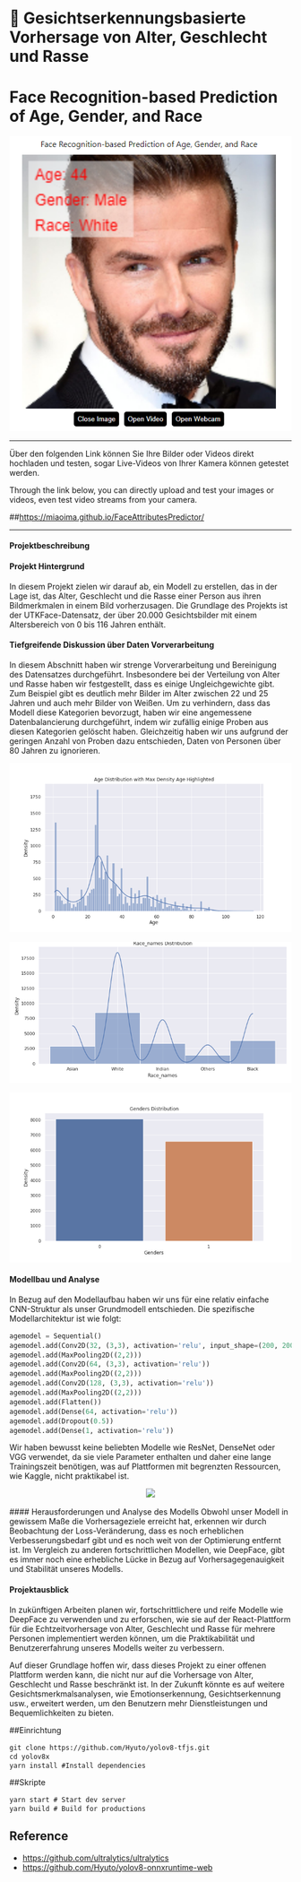 # 🤖 Gesichtserkennungsbasierte Vorhersage von Alter, Geschlecht und Rasse
# Face Recognition-based Prediction of Age, Gender, and Race

<p align="center">
  <img src="./sample.png" />
</p>


---

Über den folgenden Link können Sie Ihre Bilder oder Videos direkt hochladen und testen, sogar Live-Videos von Ihrer Kamera können getestet werden.

Through the link below, you can directly upload and test your images or videos, even test video streams from your camera.

##https://miaoima.github.io/FaceAttributesPredictor/

---


#### Projektbeschreibung

#### Projekt Hintergrund
In diesem Projekt zielen wir darauf ab, ein Modell zu erstellen, das in der Lage ist, das Alter, Geschlecht und die Rasse einer Person aus ihren Bildmerkmalen in einem Bild vorherzusagen. Die Grundlage des Projekts ist der UTKFace-Datensatz, der über 20.000 Gesichtsbilder mit einem Altersbereich von 0 bis 116 Jahren enthält.

#### Tiefgreifende Diskussion über Daten Vorverarbeitung
In diesem Abschnitt haben wir strenge Vorverarbeitung und Bereinigung des Datensatzes durchgeführt. Insbesondere bei der Verteilung von Alter und Rasse haben wir festgestellt, dass es einige Ungleichgewichte gibt. Zum Beispiel gibt es deutlich mehr Bilder im Alter zwischen 22 und 25 Jahren und auch mehr Bilder von Weißen. Um zu verhindern, dass das Modell diese Kategorien bevorzugt, haben wir eine angemessene Datenbalancierung durchgeführt, indem wir zufällig einige Proben aus diesen Kategorien gelöscht haben. Gleichzeitig haben wir uns aufgrund der geringen Anzahl von Proben dazu entschieden, Daten von Personen über 80 Jahren zu ignorieren.
<p align="center">
  <img src="./Age Distribution.png" />
</p>

<p align="center">
  <img src="./Race_names Distribution.png" />
</p>

<p align="center">
  <img src="./Genders Distribution.png" />
</p>

#### Modellbau und Analyse
In Bezug auf den Modellaufbau haben wir uns für eine relativ einfache CNN-Struktur als unser Grundmodell entschieden. Die spezifische Modellarchitektur ist wie folgt:
```python
agemodel = Sequential()
agemodel.add(Conv2D(32, (3,3), activation='relu', input_shape=(200, 200, 3)))
agemodel.add(MaxPooling2D((2,2)))
agemodel.add(Conv2D(64, (3,3), activation='relu'))
agemodel.add(MaxPooling2D((2,2)))
agemodel.add(Conv2D(128, (3,3), activation='relu'))
agemodel.add(MaxPooling2D((2,2)))
agemodel.add(Flatten())
agemodel.add(Dense(64, activation='relu'))
agemodel.add(Dropout(0.5))
agemodel.add(Dense(1, activation='relu'))
```
Wir haben bewusst keine beliebten Modelle wie ResNet, DenseNet oder VGG verwendet, da sie viele Parameter enthalten und daher eine lange Trainingszeit benötigen, was auf Plattformen mit begrenzten Ressourcen, wie Kaggle, nicht praktikabel ist.
<p align="center">
  <img src="./model_loss_age..png" />
</p>
#### Herausforderungen und Analyse des Modells
Obwohl unser Modell in gewissem Maße die Vorhersageziele erreicht hat, erkennen wir durch Beobachtung der Loss-Veränderung, dass es noch erheblichen Verbesserungsbedarf gibt und es noch weit von der Optimierung entfernt ist. Im Vergleich zu anderen fortschrittlichen Modellen, wie DeepFace, gibt es immer noch eine erhebliche Lücke in Bezug auf Vorhersagegenauigkeit und Stabilität unseres Modells.

#### Projektausblick
In zukünftigen Arbeiten planen wir, fortschrittlichere und reife Modelle wie DeepFace zu verwenden und zu erforschen, wie sie auf der React-Plattform für die Echtzeitvorhersage von Alter, Geschlecht und Rasse für mehrere Personen implementiert werden können, um die Praktikabilität und Benutzererfahrung unseres Modells weiter zu verbessern. 

Auf dieser Grundlage hoffen wir, dass dieses Projekt zu einer offenen Plattform werden kann, die nicht nur auf die Vorhersage von Alter, Geschlecht und Rasse beschränkt ist. In der Zukunft könnte es auf weitere Gesichtsmerkmalsanalysen, wie Emotionserkennung, Gesichtserkennung usw., erweitert werden, um den Benutzern mehr Dienstleistungen und Bequemlichkeiten zu bieten.

##Einrichtung

```shell
git clone https://github.com/Hyuto/yolov8-tfjs.git
cd yolov8x
yarn install #Install dependencies
```

##Skripte

```shell
yarn start # Start dev server
yarn build # Build for productions
```

## Reference

- https://github.com/ultralytics/ultralytics
- https://github.com/Hyuto/yolov8-onnxruntime-web
